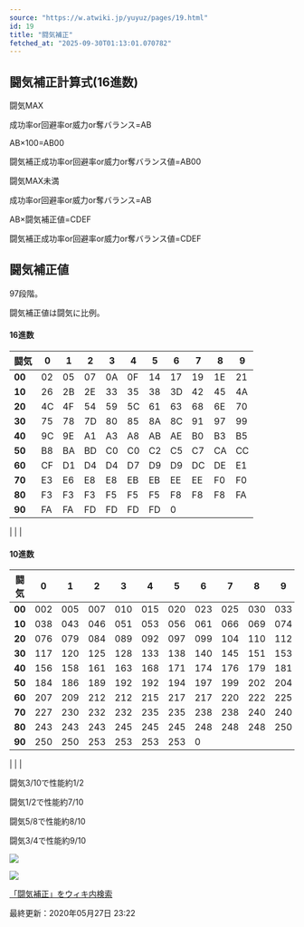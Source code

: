 ```yaml
---
source: "https://w.atwiki.jp/yuyuz/pages/19.html"
id: 19
title: "闘気補正"
fetched_at: "2025-09-30T01:13:01.070782"
---
```


## 闘気補正計算式(16進数)

闘気MAX
  
成功率or回避率or威力or奪バランス=AB
  
AB×100=AB00
  
闘気補正成功率or回避率or威力or奪バランス値=AB00

  

闘気MAX未満
  
成功率or回避率or威力or奪バランス=AB
  
AB×闘気補正値=CDEF
  
闘気補正成功率or回避率or威力or奪バランス値=CDEF

## 闘気補正値

97段階。
  
闘気補正値は闘気に比例。

#### 16進数

| 闘気 | 0 | 1 | 2 | 3 | 4 | 5 | 6 | 7 | 8 | 9 |
| --- | --- | --- | --- | --- | --- | --- | --- | --- | --- | --- |
| **00** | 02 | 05 | 07 | 0A | 0F | 14 | 17 | 19 | 1E | 21 |
| **10** | 26 | 2B | 2E | 33 | 35 | 38 | 3D | 42 | 45 | 4A |
| **20** | 4C | 4F | 54 | 59 | 5C | 61 | 63 | 68 | 6E | 70 |
| **30** | 75 | 78 | 7D | 80 | 85 | 8A | 8C | 91 | 97 | 99 |
| **40** | 9C | 9E | A1 | A3 | A8 | AB | AE | B0 | B3 | B5 |
| **50** | B8 | BA | BD | C0 | C0 | C2 | C5 | C7 | CA | CC |
| **60** | CF | D1 | D4 | D4 | D7 | D9 | D9 | DC | DE | E1 |
| **70** | E3 | E6 | E8 | E8 | EB | EB | EE | EE | F0 | F0 |
| **80** | F3 | F3 | F3 | F5 | F5 | F5 | F8 | F8 | F8 | FA |
| **90** | FA | FA | FD | FD | FD | FD | 0 |

  | | |

#### 10進数

| 闘気 | 0 | 1 | 2 | 3 | 4 | 5 | 6 | 7 | 8 | 9 |
| --- | --- | --- | --- | --- | --- | --- | --- | --- | --- | --- |
| **00** | 002 | 005 | 007 | 010 | 015 | 020 | 023 | 025 | 030 | 033 |
| **10** | 038 | 043 | 046 | 051 | 053 | 056 | 061 | 066 | 069 | 074 |
| **20** | 076 | 079 | 084 | 089 | 092 | 097 | 099 | 104 | 110 | 112 |
| **30** | 117 | 120 | 125 | 128 | 133 | 138 | 140 | 145 | 151 | 153 |
| **40** | 156 | 158 | 161 | 163 | 168 | 171 | 174 | 176 | 179 | 181 |
| **50** | 184 | 186 | 189 | 192 | 192 | 194 | 197 | 199 | 202 | 204 |
| **60** | 207 | 209 | 212 | 212 | 215 | 217 | 217 | 220 | 222 | 225 |
| **70** | 227 | 230 | 232 | 232 | 235 | 235 | 238 | 238 | 240 | 240 |
| **80** | 243 | 243 | 243 | 245 | 245 | 245 | 248 | 248 | 248 | 250 |
| **90** | 250 | 250 | 253 | 253 | 253 | 253 | 0 |

  | | |

闘気3/10で性能約1/2
  
闘気1/2で性能約7/10
  
闘気5/8で性能約8/10
  
闘気3/4で性能約9/10

![](https://w.atwiki.jp//img.atwiki.jp/yuyuz/attach/19/8/toukibara10.png)

![](https://w.atwiki.jp//img.atwiki.jp/yuyuz/attach/19/4/%E9%97%98%E6%B0%97%E8%A3%9C%E6%AD%A3.png)

[「闘気補正」をウィキ内検索](https://w.atwiki.jp//w.atwiki.jp/yuyuz/search?andor=and&keyword=%E9%97%98%E6%B0%97%E8%A3%9C%E6%AD%A3)

最終更新：2020年05月27日 23:22